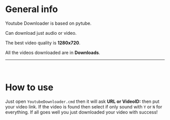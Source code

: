 # General info
Youtube Downloader is based on pytube.

Can download just audio or video.

The best video quality is **1280x720**.

All the videos downloaded are in **Downloads**.

---
­
# How to use

Just open `YoutubeDownloader.cmd` then it will ask **URL or VideoID:** then put your video link.
If the video is found then select if only sound with `Y` or `N` for everything.
If all goes well you just downloaded your video with success!


